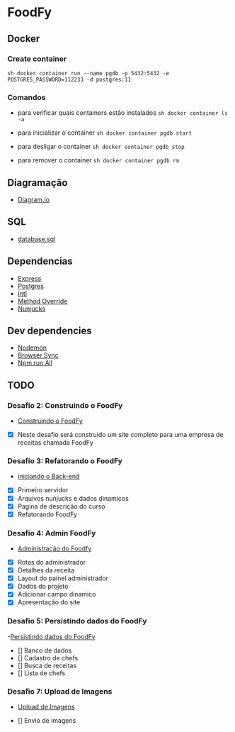 # FoodFy

## Docker

### Create container

`sh docker container run --name pgdb -p 5432:5432 -e POSTGRES_PASSWORD=112233 -d postgres:11 `

### Comandos

- para verificar quais containers estão instalados
  `sh docker container ls -a `

- para inicializar o container
  `sh docker container pgdb start`

- para desligar o container
  `sh docker container pgdb stop`

- para remover o container
  `sh docker container pgdb rm `

## Diagramação

- [Diagram.io](https://dbdiagram.io/)

## SQL

- [database.sql](./database.sql)

## Dependencias

- [Express](https://expressjs.com)
- [Postgres](https://node-postgres.com)
- [Intl](https://pub.dev/packages/intl)
- [Method Override](https://www.npmjs.com/package/method-override)
- [Nunjucks](https://www.npmjs.com/package/nunjucks)

## Dev dependencies

- [Nodemon](https://nodemon.io)
- [Browser Sync](https://browsersync.io/)
- [Npm run All](https://www.npmjs.com/package/npm-run-all)

## TODO

### Desafio 2: Construindo o FoodFy

- [Construindo o FoodFy](https://github.com/rocketseat-education/bootcamp-launchbase-desafios-02/blob/master/desafios/02-foodfy.md)

- [x] Neste desafio será construido um site completo para uma empresa de receitas chamada FoodFy

### Desafio 3: Refatorando o FoodFy

- [iniciando o Back-end](https://github.com/rocketseat-education/bootcamp-launchbase-desafios-03)

- [x] Primeiro servidor
- [x] Arquivos nunjucks e dados dinamicos
- [x] Pagina de descrição do curso
- [x] Refatorando FoodFy

### Desafio 4: Admin FoodFy

- [Administração do Foodfy](https://github.com/rocketseat-education/bootcamp-launchbase-desafios-04/blob/master/desafios/04-admin-foodfy.md)

- [x] Rotas do administrador
- [x] Detalhes da receita
- [x] Layout do painel administrador
- [x] Dados do projeto
- [x] Adicionar campo dinamico
- [x] Apresentação do site

### Desafio 5: Persistindo dados do FoodFy

-[Persistindo dados do FoodFy](https://github.com/rocketseat-education/bootcamp-launchbase-desafios-05/blob/master/desafios/05-persistindo-dados-foodfy.md)

- [] Banco de dados
- [] Cadastro de chefs
- [] Busca de receitas
- [] Lista de chefs

### Desafio 7: Upload de Imagens

- [Upload de Imagens](https://github.com/rocketseat-education/bootcamp-launchbase-desafios-07)

- [] Envio de imagens
